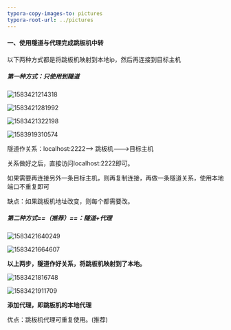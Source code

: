 ```yaml
---
typora-copy-images-to: pictures
typora-root-url: ../pictures
---
```


#### 一、使用隧道与代理完成跳板机中转

以下两种方式都是将跳板机映射到本地ip，然后再连接到目标主机

##### 第一种方式：只使用到隧道

![1583421214318](/1583421214318.png)

![1583421281992](/1583421281992.png)

![1583421322198](/1583421322198.png)

![1583919310574](/1583919310574.png)



隧道作关系：localhost:2222--> 跳板机--->目标主机

关系做好之后，直接访问localhost:2222即可。

如果需要再连接另外一条目标主机，则再复制连接，再做一条隧道关系，使用本地端口不重复即可

缺点：如果跳板机地址改变，则每个都需要改。



##### 第二种方式==（推荐）==：隧道+代理

![1583421640249](/1583421640249.png)



![1583421664607](/1583421664607.png)



**以上两步，隧道作好关系，将跳板机映射到了本地。**



![1583421816748](/1583421816748.png)



![1583421911709](/1583421911709.png)



**添加代理，即跳板机的本地代理**

优点：跳板机代理可重复使用。(推荐)